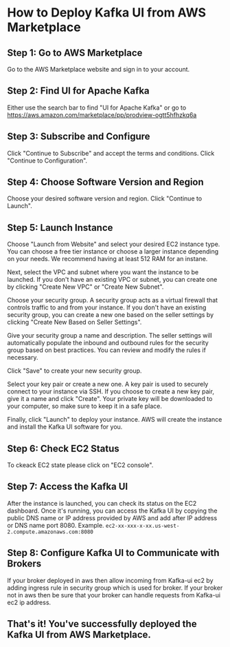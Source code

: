 # How to Deploy Kafka UI from AWS Marketplace

## Step 1: Go to AWS Marketplace
Go to the AWS Marketplace website and sign in to your account.

## Step 2: Find UI for Apache Kafka
Either use the search bar to find "UI for Apache Kafka" or go to
https://aws.amazon.com/marketplace/pp/prodview-ogtt5hfhzkq6a

## Step 3: Subscribe and Configure
 Click "Continue to Subscribe" and accept the terms and conditions. Click "Continue to Configuration".

## Step 4: Choose Software Version and Region
 Choose your desired software version and region. Click "Continue to Launch".

## Step 5: Launch Instance
 Choose "Launch from Website" and select your desired EC2 instance type. You can choose a free tier instance or choose a larger instance depending on your needs. We recommend having at least 512 RAM for an instane.

 Next, select the VPC and subnet where you want the instance to be launched. If you don't have an existing VPC or subnet, you can create one by clicking "Create New VPC" or "Create New Subnet".

 Choose your security group. A security group acts as a virtual firewall that controls traffic to and from your instance. If you don't have an existing security group, you can create a new one based on the seller settings by clicking "Create New Based on Seller Settings".

 Give your security group a name and description. The seller settings will automatically populate the inbound and outbound rules for the security group based on best practices. You can review and modify the rules if necessary.

 Click "Save" to create your new security group.

 Select your key pair or create a new one. A key pair is used to securely connect to your instance via SSH. If you choose to create a new key pair, give it a name and click "Create". Your private key will be downloaded to your computer, so make sure to keep it in a safe place.

 Finally, click "Launch" to deploy your instance. AWS will create the instance and install the Kafka UI software for you.
 
## Step 6: Check EC2 Status
 To ckeack EC2 state please click on "EC2 console".

## Step 7: Access the Kafka UI
 After the instance is launched, you can check its status on the EC2 dashboard. Once it's running, you can access the Kafka UI by copying the public DNS name or IP address provided by AWS and add after IP address or DNS name port 8080.
 Example.
`ec2-xx-xxx-x-xx.us-west-2.compute.amazonaws.com:8080`
 
## Step 8: Configure Kafka UI to Communicate with Brokers
 If your broker deployed in aws then allow incoming from Kafka-ui ec2 by adding ingress rule in security group which is used for broker.
 If your broker not in aws then be sure that your broker can handle requests from Kafka-ui ec2 ip address. 

## That's it! You've successfully deployed the Kafka UI from AWS Marketplace.
